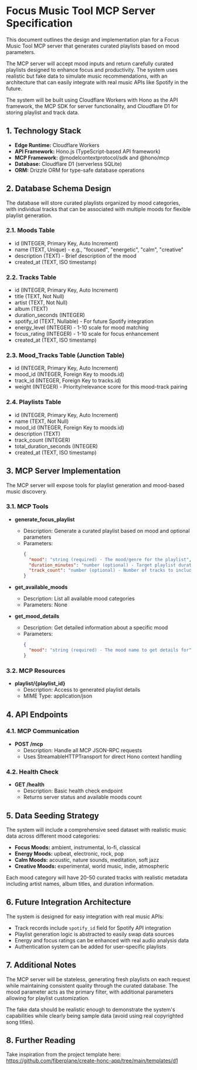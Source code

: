 # Focus Music Tool MCP Server Specification

This document outlines the design and implementation plan for a Focus Music Tool MCP server that generates curated playlists based on mood parameters.

The MCP server will accept mood inputs and return carefully curated playlists designed to enhance focus and productivity. The system uses realistic but fake data to simulate music recommendations, with an architecture that can easily integrate with real music APIs like Spotify in the future.

The system will be built using Cloudflare Workers with Hono as the API framework, the MCP SDK for server functionality, and Cloudflare D1 for storing playlist and track data.

## 1. Technology Stack

- **Edge Runtime:** Cloudflare Workers
- **API Framework:** Hono.js (TypeScript-based API framework)
- **MCP Framework:** @modelcontextprotocol/sdk and @hono/mcp
- **Database:** Cloudflare D1 (serverless SQLite)
- **ORM:** Drizzle ORM for type-safe database operations

## 2. Database Schema Design

The database will store curated playlists organized by mood categories, with individual tracks that can be associated with multiple moods for flexible playlist generation.

### 2.1. Moods Table

- id (INTEGER, Primary Key, Auto Increment)
- name (TEXT, Unique) - e.g., "focused", "energetic", "calm", "creative"
- description (TEXT) - Brief description of the mood
- created_at (TEXT, ISO timestamp)

### 2.2. Tracks Table

- id (INTEGER, Primary Key, Auto Increment)
- title (TEXT, Not Null)
- artist (TEXT, Not Null)
- album (TEXT)
- duration_seconds (INTEGER)
- spotify_id (TEXT, Nullable) - For future Spotify integration
- energy_level (INTEGER) - 1-10 scale for mood matching
- focus_rating (INTEGER) - 1-10 scale for focus enhancement
- created_at (TEXT, ISO timestamp)

### 2.3. Mood_Tracks Table (Junction Table)

- id (INTEGER, Primary Key, Auto Increment)
- mood_id (INTEGER, Foreign Key to moods.id)
- track_id (INTEGER, Foreign Key to tracks.id)
- weight (INTEGER) - Priority/relevance score for this mood-track pairing

### 2.4. Playlists Table

- id (INTEGER, Primary Key, Auto Increment)
- name (TEXT, Not Null)
- mood_id (INTEGER, Foreign Key to moods.id)
- description (TEXT)
- track_count (INTEGER)
- total_duration_seconds (INTEGER)
- created_at (TEXT, ISO timestamp)

## 3. MCP Server Implementation

The MCP server will expose tools for playlist generation and mood-based music discovery.

### 3.1. MCP Tools

- **generate_focus_playlist**
  - Description: Generate a curated playlist based on mood and optional parameters
  - Parameters:
    ```json
    {
      "mood": "string (required) - The mood/genre for the playlist",
      "duration_minutes": "number (optional) - Target playlist duration",
      "track_count": "number (optional) - Number of tracks to include"
    }
    ```

- **get_available_moods**
  - Description: List all available mood categories
  - Parameters: None

- **get_mood_details**
  - Description: Get detailed information about a specific mood
  - Parameters:
    ```json
    {
      "mood": "string (required) - The mood name to get details for"
    }
    ```

### 3.2. MCP Resources

- **playlist/{playlist_id}**
  - Description: Access to generated playlist details
  - MIME Type: application/json

## 4. API Endpoints

### 4.1. MCP Communication

- **POST /mcp**
  - Description: Handle all MCP JSON-RPC requests
  - Uses StreamableHTTPTransport for direct Hono context handling

### 4.2. Health Check

- **GET /health**
  - Description: Basic health check endpoint
  - Returns server status and available moods count

## 5. Data Seeding Strategy

The system will include a comprehensive seed dataset with realistic music data across different mood categories:

- **Focus Moods:** ambient, instrumental, lo-fi, classical
- **Energy Moods:** upbeat, electronic, rock, pop
- **Calm Moods:** acoustic, nature sounds, meditation, soft jazz
- **Creative Moods:** experimental, world music, indie, atmospheric

Each mood category will have 20-50 curated tracks with realistic metadata including artist names, album titles, and duration information.

## 6. Future Integration Architecture

The system is designed for easy integration with real music APIs:

- Track records include `spotify_id` field for Spotify API integration
- Playlist generation logic is abstracted to easily swap data sources
- Energy and focus ratings can be enhanced with real audio analysis data
- Authentication system can be added for user-specific playlists

## 7. Additional Notes

The MCP server will be stateless, generating fresh playlists on each request while maintaining consistent quality through the curated database. The mood parameter acts as the primary filter, with additional parameters allowing for playlist customization.

The fake data should be realistic enough to demonstrate the system's capabilities while clearly being sample data (avoid using real copyrighted song titles).

## 8. Further Reading

Take inspiration from the project template here: https://github.com/fiberplane/create-honc-app/tree/main/templates/d1